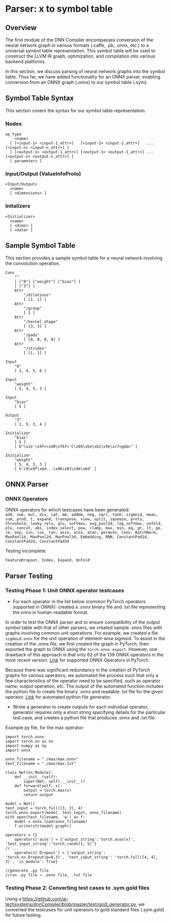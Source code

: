 # Parser: x to symbol table


## Overview

The first module of the DNN Compiler encompasses conversion of the neural network graph in various formats (.caffe, .pb, .onnx, etc.) to a universal symbol table representation. This symbol table will be used to construct the LLVM IR graph, optimization, and compilation into various backend platforms.

In this section, we discuss parsing of neural network graphs into the symbol table. Thus far, we have added functionality for an ONNX parser, enabling conversion from an ONNX graph (.onnx) to our symbol table (.sym).


## Symbol Table Syntax

This section covers the syntax for our symbol table representation.


### Nodes


```
op_type 
    <name> 
  [ [<input-1> <input-1_attr>]   [<input-2> <input-2_attr>]   ... [<input-n> <input-n_attr>] ]
  [ [<output-1> <output-1_attr>] [<output-1> <output-1_attr>] ... [<output-n> <output-n_attr>] ]
  [ parameters ]
```



### Input/Output (ValueInfoProto)


```
<Input/Output>
  <name>
  [ <dimensions> ]
```



### Initalizers


```
<Initializer>
  <name>
  [ <dims> ]
  [ <data> ]
```



## Sample Symbol Table

This section provides a sample symbol table for a neural network involving the convolution operation.


```
Conv
	""
	[ ["0"] ["weight"] ["bias"] ]
	[ ["3"] ]
	Attr
		"/dilations"
		[ [1, 1] ]
	Attr
		"/group"
		[ 1 ]
	Attr
		"/kernel_shape"
		[ [3, 3] ]
	Attr
		"/pads"
		[ [0, 0, 0, 0] ]
	Attr
		"/strides"
		[ [1, 1] ]

Input
	"0"
	[ 1, 4, 5, 6 ]

Input
	"weight"
	[ 5, 4, 3, 3 ]

Input
	"bias"
	[ 5 ]

Output
	"3"
	[ 1, 5, 3, 4 ]

Initializer
	"bias"
	[ 5 ]
	[ b"\x1e'\x9f=\xd0\xf67<'C\x04\xbe\xb2\x9e\xc7=gG&>" ]

Initializer
	"weight"
	[ 5, 4, 3, 3 ]
	[ b'c9\x9f\xbd...\x86\x81\x94\xbd' ]
```



## ONNX Parser


### ONNX Operators

ONNX operators for which testcases have been generated: \
`add, sub, mul, div, cat, mm, addmm, neg, sqrt, tanh, sigmoid, mean, sum, prod, t, expand, transpose, view, split, squeeze, prelu, threshold, leaky_relu, glu, softmax, avg_pool2d, log_softmax, unfold, elu, concat, abs, index_select, pow, clamp, max, min, eq, gt, lt, ge, le, exp, sin, cos, tan, asin, acos, atan, permute, Conv, BatchNorm, MaxPool1d, MaxPool2d, MaxPool3d, Embedding, RNN, ConstantPad1d, ConstantPad2d, ConstantPad3d`

Testing incomplete:


```
FeatureDropout, Index, Expand, Unfold
```



## Parser Testing


### Testing Phase 1: Unit ONNX operator testcases



*   For each operator in the list below (common PyTorch operators supported in ONNX): created a .onnx binary file and .txt file representing the onnx in human-readable format.

In order to test the ONNX parser and to ensure compatibility of the output symbol table with that of other parsers, we created sample .onnx files with graphs involving common unit operations. For example, we created a file `sigmoid.onnx` for the unit operation of element-wise sigmoid. To assist in the creation of the .onnx file, we first created the graph in PyTorch, then exported the graph to ONNX using the `torch.onnx.export`. However, one drawback of this approach is that only 62 of the 139 ONNX operators in the most recent version. [Link](https://pytorch.org/docs/stable/onnx.html#supported-operators.) for supported ONNX Operators in PyTorch.

Because there was significant redundancy in the creation of PyTorch graphs for various operators, we automated the process such that only a few characteristics of the operator need to be specified, such as operator name, output operation, etc. The output of the automated function includes the python file to create the binary .onnx and readable .txt file for the given operator. [Link](https://github.com/ai-techsystems/dnnCompiler/blob/master/test/pytorch-to-onnx/onnx_generator.py) for automated python file generator.

*   Wrote a generator to create outputs for each individual operator; generator requires only a short string specifying details for the particular test case, and creates a python file that produces .onnx and .txt file.

Example py file, for the max operator:


```
import torch.onnx
import torch.nn as nn
import numpy as np
import onnx

onnx_filename = "./max/max.onnx"
text_filename = "./max/max.txt"

class Net(nn.Module):
	def __init__(self):
		super(Net, self).__init__()
	def forward(self, x):
		output = torch.max(x)
		return output

model = Net()
test_input = torch.full([3, 3], 4)
torch.onnx.export(model, test_input, onnx_filename)
with open(text_filename, 'w') as f:
	model = onnx.load(onnx_filename)
	f.write(str(model.graph))

operators = {}
    operators['acos'] = {'output_string':'torch.acos(x)', 'test_input_string':'torch.randn(1, 5)'}
// ...
    operators['Dropout'] = {'output_string': 'torch.nn.Dropout(p=0.3)', 'test_input_string': 'torch.full([4, 4], 3)', 'is_module': True}

//generate .py file
//run .py file → .onnx file, .txt file
```



### Testing Phase 2: Converting test cases to .sym.gold files

Using a https://github.com/ai-techsystems/dnnCompiler/blob/master/test/gold_generator.py, we converted the testcases for unit operators to gold standard files (.sym.gold) for future testing.
